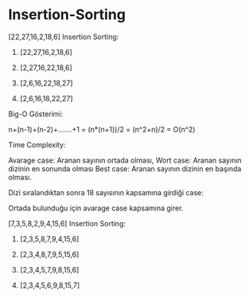 # Insertion-Sorting

[22,27,16,2,18,6] Insertion Sorting:

1) [22,27,16,2,18,6]

2) [2,27,16,22,18,6]

3) [2,6,16,22,18,27]

4) [2,6,16,18,22,27]

Big-O Gösterimi:

n+(n-1)+(n-2)+.......+1 = (n*(n+1))/2 = (n^2+n)/2 = O(n^2)

Time Complexity:

Avarage case: Aranan sayının ortada olması,
Wort case: Aranan sayının dizinin en sonunda olması
Best case: Aranan sayının dizinin en başında olması.

Dizi sıralandıktan sonra 18 sayısının kapsamına girdiği case:

Ortada bulunduğu için avarage case kapsamına girer.


[7,3,5,8,2,9,4,15,6] Insertion Sorting:

1) [2,3,5,8,7,9,4,15,6]

2) [2,3,4,8,7,9,5,15,6]

3) [2,3,4,5,7,9,8,15,6]

4) [2,3,4,5,6,9,8,15,7]
